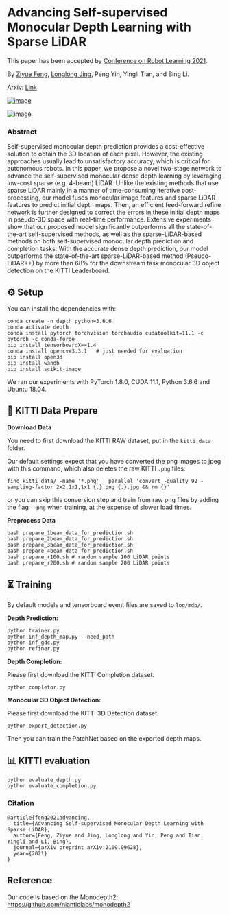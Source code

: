 # Advancing Self-supervised Monocular Depth Learning with Sparse LiDAR

This paper has been accepted by [Conference on Robot Learning 2021](https://www.robot-learning.org/).

By [Ziyue Feng](ziyue.cool), [Longlong Jing](https://longlong-jing.github.io/), Peng Yin, Yingli Tian, and Bing Li.

Arxiv: [Link](https://arxiv.org/abs/2109.09628)

[![image](https://user-images.githubusercontent.com/21237230/136714298-787b9392-e654-4732-8a9d-32fce7eaf0e7.png)](https://www.youtube.com/watch?v=_rY4ytyBQFU)

![image](https://user-images.githubusercontent.com/21237230/136713976-60e65097-5973-445a-b9f1-151ade89dcfb.png)

### Abstract
Self-supervised monocular depth prediction provides a cost-effective solution to obtain the 3D location of each pixel. However, the existing approaches usually lead to unsatisfactory accuracy, which is critical for autonomous robots. In this paper, we propose a novel two-stage network to advance the self-supervised monocular dense depth learning by leveraging low-cost sparse (e.g. 4-beam) LiDAR. Unlike the existing methods that use sparse LiDAR mainly in a manner of time-consuming iterative post-processing, our model fuses monocular image features and sparse LiDAR features to predict initial depth maps. Then, an efficient feed-forward refine network is further designed to correct the errors in these initial depth maps in pseudo-3D space with real-time performance. Extensive experiments show that our proposed model significantly outperforms all the state-of-the-art self-supervised methods, as well as the sparse-LiDAR-based methods on both self-supervised monocular depth prediction and completion tasks. With the accurate dense depth prediction, our model outperforms the state-of-the-art sparse-LiDAR-based method (Pseudo-LiDAR++) by more than 68% for the downstream task monocular 3D object detection on the KITTI Leaderboard.

## ⚙️ Setup

You can install the dependencies with:
```shell
conda create -n depth python=3.6.6
conda activate depth
conda install pytorch torchvision torchaudio cudatoolkit=11.1 -c pytorch -c conda-forge
pip install tensorboardX==1.4
conda install opencv=3.3.1   # just needed for evaluation
pip install open3d
pip install wandb
pip install scikit-image
```
We ran our experiments with PyTorch 1.8.0, CUDA 11.1, Python 3.6.6 and Ubuntu 18.04.

## 💾 KITTI Data Prepare

**Download Data**

You need to first download the KITTI RAW dataset, put in the `kitti_data` folder.

Our default settings expect that you have converted the png images to jpeg with this command, which also deletes the raw KITTI `.png` files:
```shell
find kitti_data/ -name '*.png' | parallel 'convert -quality 92 -sampling-factor 2x2,1x1,1x1 {.}.png {.}.jpg && rm {}'
```
or you can skip this conversion step and train from raw png files by adding the flag `--png` when training, at the expense of slower load times.

**Preprocess Data**

```
bash prepare_1beam_data_for_prediction.sh
bash prepare_2beam_data_for_prediction.sh
bash prepare_3beam_data_for_prediction.sh
bash prepare_4beam_data_for_prediction.sh
bash prepare_r100.sh # random sample 100 LiDAR points
bash prepare_r200.sh # random sample 200 LiDAR points
```




## ⏳ Training

By default models and tensorboard event files are saved to `log/mdp/`.

**Depth Prediction:**

```shell
python trainer.py
python inf_depth_map.py --need_path
python inf_gdc.py
python refiner.py
```

**Depth Completion:**

Please first download the KITTI Completion dataset.
```shell
python completor.py
```

**Monocular 3D Object Detection:**

Please first download the KITTI 3D Detection dataset.

```shell
python export_detection.py
```

Then you can train the PatchNet based on the exported depth maps.


## 📊 KITTI evaluation

```shell
python evaluate_depth.py
python evaluate_completion.py
```

### Citation
```
@article{feng2021advancing,
  title={Advancing Self-supervised Monocular Depth Learning with Sparse LiDAR},
  author={Feng, Ziyue and Jing, Longlong and Yin, Peng and Tian, Yingli and Li, Bing},
  journal={arXiv preprint arXiv:2109.09628},
  year={2021}
}
```


## Reference

Our code is based on the Monodepth2: https://github.com/nianticlabs/monodepth2
